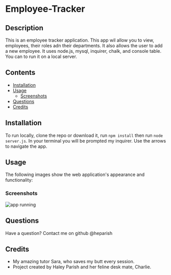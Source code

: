 # Employee-Tracker

## Description 

This is an employee tracker application. This app wil allow you to view, employees, their roles adn their departments. It also allows the user to add a new employee. It uses node.js, mysql, inquirer, chalk, and console table. You can to run it on a local server.

## Contents
* [Installation](#Installation)
* [Usage](#Usage)
   * [Screenshots](#Screenshots)
* [Questions](#Questions)
* [Credits](#Credits)

## Installation

To run locally, clone the repo or download it, run `npm install` then run `node server.js`. In your terminal you will be prompted my inquirer. Use the arrows to navigate the app.

## Usage

The following images show the web application's appearance and functionality: 

### Screenshots

![app running](./Assets/Screenshot_1.png)

## Questions

Have a question? Contact me on github @heparish 

## Credits

* My amazing tutor Sara, who saves my butt every session. 
* Project created by Haley Parish and her feline desk mate, Charlie.